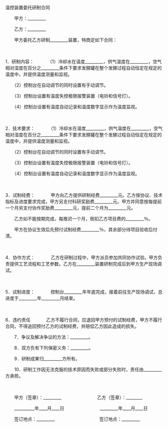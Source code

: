 



温控装置委托研制合同



 

　　甲方：_________　　

　　乙方：_________　　

　　甲方委托乙方研制_________装置，特商定如下合同：

　　

1．研制内容：
　　
　（1）冷却水在温度_________，供气温度在_________，空气相对湿度在百分之_________条件下要求发酵罐在整个发酵过程自动恒定在规定的温度中，并提供温度测量和监视。

　　（2）控制台在自动调节的同时设置有手动调节。

　　（3）控制台设置有温度失控极限报警装置（电铃和信号灯）。　　

　　（4）控制台设置有温度自动记录和温度数字显示作为温度监视。

　　

2．技术要求：
　　
　（1）冷却水在温度_________，供气温度在_________，空气相对湿度在百分之_________条件下要求发酵罐在整个发酵过程自动恒定在规定的温度中，并提供温度测量和监视。

　　（2）控制台在自动调节的同时设置有手动调节。

　　（3）控制台设置有温度失控极限报警装置（电铃和信号灯）。

　　（4）控制台设置有温度自动记录和温度数字显示作为温度监视。

　　

3．试制经费：
　　
　甲方向乙方提供研制经费_________元。乙方按协议、技术指标及进度要求完成，甲方另支付科研奖励费_________元。甲方并同意按每提前一个月另支付协作奖励费_________元，提前二个月为_________元。

　　乙方如不能按期完成，每推迟一个月，倒扣乙方项目费的_________％。

　　甲方在协议生效后先预付试制经费_________％，其余部分待项目验收后付清。

　　

4．协作方式：
　　
　乙方在研制过程中，甲方派员参加共同协作试验。甲方负责提供工艺流程和工艺参数。乙方在_________装置研制完成后到甲方生产现场调试。

　　

5．试制进度：
　　
　控制台_________年年底完成，接着前往生产现场调试，总进度于_________年_________月结束。

　　

6．违约责任
　　
　乙方不履行合同，应退回甲方预付的试制经费，甲方不履行合同，不得追回预付乙方的试制经费，并赔偿乙方因此造成的损失。　　

　　7．争议及解决争议的方法：_________。　　

　　8．双方负有下列保密义务：_________。　　

　　9．研制成果归_________方所有。　　

　　10．研制工作因无法克服的技术原因而失败或部分失败时，责任由_________方承担。　

　　　

　　甲方（签章）：_________　　　　　　　　乙方（签章）：________

　　__________年____月____日　　　　　　　　_________年____月____日　　

　　签订地点：_________　　　　　　　　　　签订地点：_________